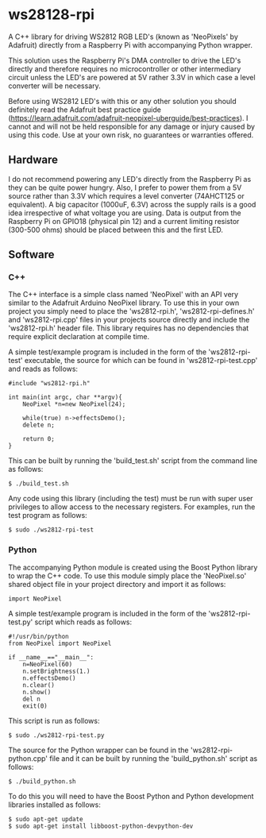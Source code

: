 <h1>ws28128-rpi</h1>

A C++ library for driving WS2812 RGB LED's (known as 'NeoPixels' by Adafruit) directly from a Raspberry Pi with accompanying Python wrapper.

This solution uses the Raspberry Pi's DMA controller to drive the LED's directly and therefore requires no microcontroller or other intermediary circuit unless the LED's are powered at 5V rather 3.3V in which case a level converter will be necessary.

Before using WS2812 LED's with this or any other solution you should definitely read the Adafruit best practice guide (https://learn.adafruit.com/adafruit-neopixel-uberguide/best-practices). I cannot and will not be held responsible for any damage or injury caused by using this code. Use at your own risk, no guarantees or warranties offered.

<h2>Hardware</h2>

I do not recommend powering any LED's directly from the Raspberry Pi as they can be quite power hungry. Also, I prefer to power them from a 5V source rather than 3.3V which requires a level converter (74AHCT125 or equivalent). A big capacitor (1000uF, 6.3V) across the supply rails is a good idea irrespective of what voltage you are using. Data is output from the Raspberry Pi on GPIO18 (physical pin 12) and a current limiting resistor (300-500 ohms) should be placed between this and the first LED.

<h2>Software</h2>
<h3>C++</h3>
The C++ interface is a simple class named 'NeoPixel' with an API very similar to the Adafruit Arduino NeoPixel library. To use this in your own project you simply need to place the 'ws2812-rpi.h', 'ws2812-rpi-defines.h' and 'ws2812-rpi.cpp' files in your projects source directly and include the 'ws2812-rpi.h' header file. This library requires has no dependencies that require explicit declaration at compile time.

A simple test/example program is included in the form of the 'ws2812-rpi-test' executable, the source for which can be found in 'ws2812-rpi-test.cpp' and reads as follows:

```
#include "ws2812-rpi.h"

int main(int argc, char **argv){
    NeoPixel *n=new NeoPixel(24);

    while(true) n->effectsDemo();
    delete n;

    return 0;
}
```

This can be built by running the 'build_test.sh' script from the command line as follows:

```
$ ./build_test.sh
```

Any code using this library (including the test) must be run with super user privileges to allow access to the necessary registers. For examples, run the test program as follows:

```
$ sudo ./ws2812-rpi-test
```

<h3>Python</h3>
The accompanying Python module is created using the Boost Python library to wrap the C++ code. To use this module simply place the 'NeoPixel.so' shared object file in your project directory and import it as follows:

```
import NeoPixel
```

A simple test/example program is included in the form of the 'ws2812-rpi-test.py' script which reads as follows:

```
#!/usr/bin/python
from NeoPixel import NeoPixel

if __name__=="__main__":
    n=NeoPixel(60)
    n.setBrightness(1.)
    n.effectsDemo()
    n.clear()
    n.show()
    del n
    exit(0)
```

This script is run as follows:

```
$ sudo ./ws2812-rpi-test.py
```

The source for the Python wrapper can be found in the 'ws2812-rpi-python.cpp' file and it can be built by running the 'build_python.sh' script as follows:

```
$ ./build_python.sh
```

To do this you will need to have the Boost Python and Python development libraries installed as follows:

```
$ sudo apt-get update
$ sudo apt-get install libboost-python-devpython-dev
```
